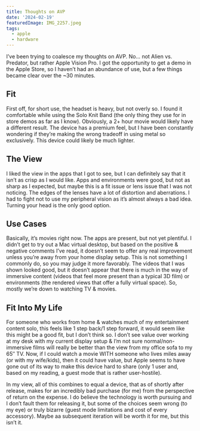 ```yaml
---
title: Thoughts on AVP
date: '2024-02-19'
featuredImage: IMG_2257.jpeg
tags: 
  - apple
  - hardware
---
```

I’ve been trying to coalesce my thoughts on AVP. No… not Alien vs. Predator, but rather Apple Vision Pro. I got the opportunity to get a demo in the Apple Store, so I haven’t had an abundance of use, but a few things became clear over the ~30 minutes.

## Fit ##

First off, for short use, the headset is heavy, but not overly so. I found it comfortable while using the Solo Knit Band (the only thing they use for in store demos as far as I know). Obviously, a 2+ hour movie would likely have a different result. The device has a premium feel, but I have been constantly wondering if they’re making the wrong tradeoff in using metal so exclusively. This device could likely be much lighter.

## The View ##

I liked the view in the apps that I got to see, but I can definitely say that it isn’t as crisp as I would like. Apps and environments were good, but not as sharp as I expected, but maybe this is a fit issue or lens issue that I was not noticing. The edges of the lenses have a lot of distortion and aberrations. I had to fight not to use my peripheral vision as it’s almost always a bad idea. Turning your head is the only good option.

## Use Cases ##

Basically, it’s movies right now. The apps are present, but not yet plentiful. I didn’t get to try out a Mac virtual desktop, but based on the positive & negative comments I’ve read, it doesn’t seem to offer any real improvement unless you’re away from your home display setup. This is not something I commonly do, so you may judge it more favorably. The videos that I was shown looked good, but it doesn’t appear that there is much in the way of immersive content (videos that feel more present than a typical 3D film) or environments (the rendered views that offer a fully virtual space). So, mostly we’re down to watching TV & movies.

## Fit Into My Life ##

For someone who works from home & watches much of my entertainment content solo, this feels like 1 step back/1 step forward, it would seem like this might be a good fit, but I don’t think so. I don’t see value over working at my desk with my current display setup & I’m not sure normal/non-immersive films will really be better than the view from my office sofa to my 65″ TV. Now, if I could watch a movie WITH someone who lives miles away (or with my wife/kids), then it could have value, but Apple seems to have gone out of its way to make this device hard to share (only 1 user and, based on my reading, a guest mode that is rather user-hostile).

In my view, all of this combines to equal a device, that as of shortly after release, makes for an incredibly bad purchase (for me) from the perspective of return on the expense. I do believe the technology is worth pursuing and I don’t fault them for releasing it, but some of the choices seem wrong (to my eye) or truly bizarre (guest mode limitations and cost of every accessory). Maybe aa subsequent iteration will be worth it for me, but this isn’t it.